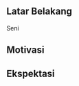[//]: # (Ceritakan sedikit tentang latar belakangmu seperti pendidikan terakhir atau pekerjaan sebelumnya)
## Latar Belakang
Seni

[//]: # (Motivasi apa yang mendorongmu untuk ikut program coding bootcamp di Hacktiv8?)
## Motivasi

[//]: # (Beri tahu kami, apa yang ingin kamu dapatkan di Hacktiv8 dan apa yang ingin kamu capai setelah lulus dari sini?)
## Ekspektasi

[//]: # (Apakah ada hal lain yang ingin disampaikan? Bila ada, kamu bebas untuk menuliskannya)
